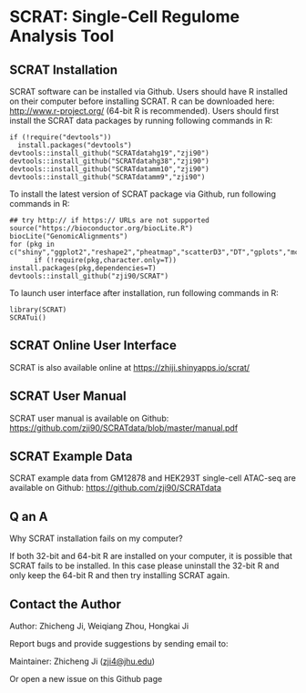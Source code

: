 SCRAT: Single-Cell Regulome Analysis Tool
====

## SCRAT Installation

SCRAT software can be installed via Github.
Users should have R installed on their computer before installing SCRAT. R can be downloaded here: http://www.r-project.org/  (64-bit R is recommended).
Users should first install the SCRAT data packages by running following commands in R:
```{r }
if (!require("devtools"))
  install.packages("devtools")
devtools::install_github("SCRATdatahg19","zji90")
devtools::install_github("SCRATdatahg38","zji90")
devtools::install_github("SCRATdatamm10","zji90")
devtools::install_github("SCRATdatamm9","zji90")
```

To install the latest version of SCRAT package via Github, run following commands in R:
```{r }
## try http:// if https:// URLs are not supported
source("https://bioconductor.org/biocLite.R")
biocLite("GenomicAlignments")
for (pkg in c("shiny","ggplot2","reshape2","pheatmap","scatterD3","DT","gplots","mclust","tsne","devtools"))
      if (!require(pkg,character.only=T)) install.packages(pkg,dependencies=T)
devtools::install_github("zji90/SCRAT")
```
To launch user interface after installation, run following commands in R:
```{r }
library(SCRAT)
SCRATui()
```

## SCRAT Online User Interface

SCRAT is also available online at https://zhiji.shinyapps.io/scrat/

## SCRAT User Manual

SCRAT user manual is available on Github: https://github.com/zji90/SCRATdata/blob/master/manual.pdf

## SCRAT Example Data

SCRAT example data from GM12878 and HEK293T single-cell ATAC-seq are available on Github: https://github.com/zji90/SCRATdata

## Q an A

Why SCRAT installation fails on my computer?

If both 32-bit and 64-bit R are installed on your computer, it is possible that SCRAT fails to be installed. In this case please uninstall the 32-bit R and only keep the 64-bit R and then try installing SCRAT again.

## Contact the Author
Author: Zhicheng Ji, Weiqiang Zhou, Hongkai Ji

Report bugs and provide suggestions by sending email to:

Maintainer: Zhicheng Ji (zji4@jhu.edu)

Or open a new issue on this Github page
